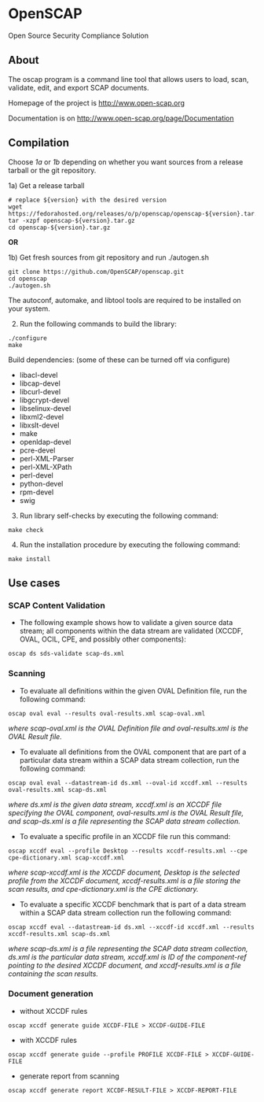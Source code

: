 # OpenSCAP

Open Source Security Compliance Solution

## About

The oscap program is a command line tool that allows users to load, scan,
validate, edit, and export SCAP documents.

Homepage of the project is http://www.open-scap.org

Documentation is on http://www.open-scap.org/page/Documentation


## Compilation

Choose *1a* or *1b* depending on whether you want sources from a release tarball or the git repository.

1a) Get a release tarball
```
# replace ${version} with the desired version
wget https://fedorahosted.org/releases/o/p/openscap/openscap-${version}.tar.gz
tar -xzpf openscap-${version}.tar.gz
cd openscap-${version}.tar.gz
```

**OR**

1b) Get fresh sources from git repository and run ./autogen.sh
```
git clone https://github.com/OpenSCAP/openscap.git
cd openscap
./autogen.sh
```
The autoconf, automake, and libtool tools are required to be installed on your system.

2) Run the following commands to build the library:
```
./configure
make
```
Build dependencies:
(some of these can be turned off via configure)
 * libacl-devel
 * libcap-devel
 * libcurl-devel
 * libgcrypt-devel
 * libselinux-devel
 * libxml2-devel
 * libxslt-devel
 * make
 * openldap-devel
 * pcre-devel
 * perl-XML-Parser
 * perl-XML-XPath
 * perl-devel
 * python-devel
 * rpm-devel
 * swig

3) Run library self-checks by executing the following command:
```
make check
```

4) Run the installation procedure by executing the following command:
```
make install
```


## Use cases

### SCAP Content Validation

 * The following example shows how to validate a given source data stream; all components within the data stream are validated (XCCDF, OVAL, OCIL, CPE, and possibly other components):
```
oscap ds sds-validate scap-ds.xml
```


### Scanning

 * To evaluate all definitions within the given OVAL Definition file, run the following command: 
```
oscap oval eval --results oval-results.xml scap-oval.xml
```
*where scap-oval.xml is the OVAL Definition file and oval-results.xml is the OVAL Result file.*

 * To evaluate all definitions from the OVAL component that are part of a particular data stream within a SCAP data stream collection, run the following command: 
```
oscap oval eval --datastream-id ds.xml --oval-id xccdf.xml --results oval-results.xml scap-ds.xml
```
*where ds.xml is the given data stream, xccdf.xml is an XCCDF file specifying the OVAL component, oval-results.xml is the OVAL Result file, and scap-ds.xml is a file representing the SCAP data stream collection.*

 * To evaluate a specific profile in an XCCDF file run this command: 
```
oscap xccdf eval --profile Desktop --results xccdf-results.xml --cpe cpe-dictionary.xml scap-xccdf.xml
```
*where scap-xccdf.xml is the XCCDF document, Desktop is the selected profile from the XCCDF document, xccdf-results.xml is a file storing the scan results, and cpe-dictionary.xml is the CPE dictionary.*

 * To evaluate a specific XCCDF benchmark that is part of a data stream within a SCAP data stream collection run the following command: 
```
oscap xccdf eval --datastream-id ds.xml --xccdf-id xccdf.xml --results xccdf-results.xml scap-ds.xml
```
*where scap-ds.xml is a file representing the SCAP data stream collection, ds.xml is the particular data stream, xccdf.xml is ID of the component-ref pointing to the desired XCCDF document, and xccdf-results.xml is a file containing the scan results.*


### Document generation

 * without XCCDF rules
```
oscap xccdf generate guide XCCDF-FILE > XCCDF-GUIDE-FILE
```

 * with XCCDF rules
```
oscap xccdf generate guide --profile PROFILE XCCDF-FILE > XCCDF-GUIDE-FILE
```

 *  generate report from scanning
```
oscap xccdf generate report XCCDF-RESULT-FILE > XCCDF-REPORT-FILE
```
